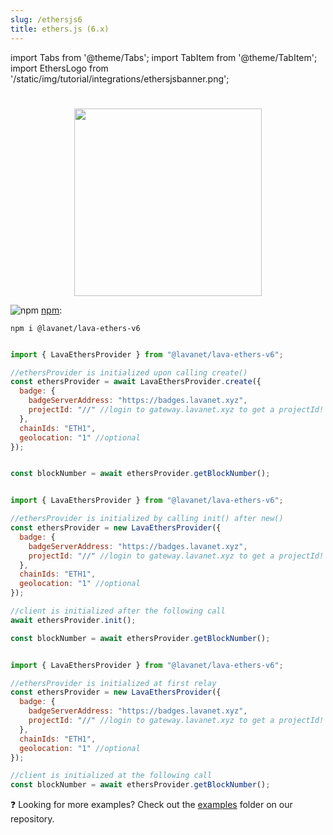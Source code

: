 ```yaml
---
slug: /ethersjs6
title: ethers.js (6.x)
---
```


import Tabs from '@theme/Tabs';
import TabItem from '@theme/TabItem';
import EthersLogo from '/static/img/tutorial/integrations/ethersjsbanner.png';

# 

<center>
<img src={EthersLogo} width="300"/>
</center>

![npm](/img/npm_favicon.ico) [npm](https://www.npmjs.com/package/@lavanet/lava-ethers-v6):

```
npm i @lavanet/lava-ethers-v6
```


<Tabs>
<TabItem value='ethers6-create' label='create()'>



```javascript

import { LavaEthersProvider } from "@lavanet/lava-ethers-v6";

//ethersProvider is initialized upon calling create()
const ethersProvider = await LavaEthersProvider.create({
  badge: {
    badgeServerAddress: "https://badges.lavanet.xyz",
    projectId: "//" //login to gateway.lavanet.xyz to get a projectId!
  },  
  chainIds: "ETH1",
  geolocation: "1" //optional
});


const blockNumber = await ethersProvider.getBlockNumber();

```

</TabItem>

<TabItem value='ethers6-init' label='new() ...init()'>

```javascript

import { LavaEthersProvider } from "@lavanet/lava-ethers-v6";

//ethersProvider is initialized by calling init() after new()
const ethersProvider = new LavaEthersProvider({
  badge: {
    badgeServerAddress: "https://badges.lavanet.xyz",
    projectId: "//" //login to gateway.lavanet.xyz to get a projectId!
  },  
  chainIds: "ETH1",
  geolocation: "1" //optional
});

//client is initialized after the following call
await ethersProvider.init();

const blockNumber = await ethersProvider.getBlockNumber();

```

</TabItem>

<TabItem value='ethers6-lazy-init' label='new() ...relay'>

```javascript

import { LavaEthersProvider } from "@lavanet/lava-ethers-v6";

//ethersProvider is initialized at first relay
const ethersProvider = new LavaEthersProvider({
  badge: {
    badgeServerAddress: "https://badges.lavanet.xyz",
    projectId: "//" //login to gateway.lavanet.xyz to get a projectId!
  },  
  chainIds: "ETH1",
  geolocation: "1" //optional
});

//client is initialized at the following call
const blockNumber = await ethersProvider.getBlockNumber();

```

</TabItem>

</Tabs>

❓ Looking for more examples? Check out the [examples](https://github.com/lavanet/lava-sdk-providers/tree/main/ethersjs/v6/examples) folder on our repository.
